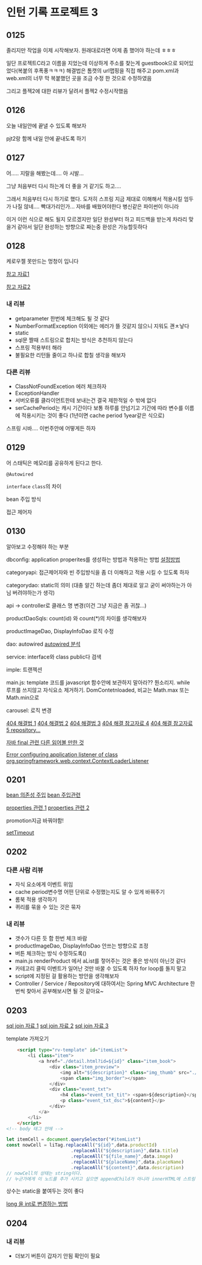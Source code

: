 # 인턴 기록 프로젝트 3

## 0125

졸리지만 작업을 이제 시작해보자. 원래대로라면 어제 좀 했어야 하는데 ㅎㅎㅎ

일단 프로젝트C라고 이름을 지었는데 이상하게 주소를 찾는게 guestbook으로 되어있었다(복붙의 후폭풍ㅋㅋㅋ) 해결법은 톰캣의 url맵핑을 직접 해주고 pom.xml과 web.xml의 너무 막 복붙했던 곳을 조금 수정 한 것으로 수정하였음

그리고 플젝2에 대한 리뷰가 달려서 플젝2 수정시작했음

## 0126

오늘 내일안에 끝낼 수 있도록 해보자

pjt2랑 함께 내일 안에 끝내도록 하기

## 0127

어..... 지랄을 해봤는데.... 아 시발...

그냥 처음부터 다시 하는게 더 좋을 거 같기도 하고....

그래서 처음부터 다시 하기로 했다. 도저히 스프링 지금 제대로 이해해서 적용시킬 엄두가 나질 않네.... 빡대가리인가... 자바를 배웠어야한다 병신같은 파이썬이 아니라

이거 이런 식으로 해도 될지 모르겠지만 일단 완성부터 하고 피드백을 받는게 차라리 맞을거 같아서 일단 완성하는 방향으로 짜는중 완성은 가능할듯하다

## 0128

케로우젤 못만드는 멍청이 입니다

[참고 자료1](https://www.youtube.com/watch?v=l18HCZqBs6I)

[참고 자료2](https://devdesigner.tistory.com/4)

### 내 리뷰

- getparameter 한번에 체크해도 될 것 같다
- NumberFormatException 이외에는 에러가 뜰 것같지 않으니 지워도 괜ㅊ낳다
- static
- sql문 짤때 스트링으로 합치는 방식은 추천하지 않는다
- 스프링 적용부터 해라
- 불필요한 리턴들 줄이고 하나로 합칠 생각을 해보자

### 다른 리뷰

- ClassNotFoundExcetion 에러 체크하자
- ExceptionHandler
- 서버오류를 클라이언트한테 보내는건 결국 제한적일 수 밖에 없다
- serCachePeriod는 캐시 기간이다 보통 하루를 안넘기고 기간에 따라 변수를 이름에 적용시키는 것이 좋다 (1년이면 cache period 1year같은 식으로)

스프링 시바.... 이번주안에 어떻게든 하자

## 0129

 어 스태틱은 메모리를 공유하게 된다고 한다.

`@Autowired`

`interface` `class`의 차이

bean 주입 방식

접근 제어자

## 0130 

알아보고 수정해야 하는 부분

dbconfig: application properites를 생성하는 방법과 적용하는 방법 [설정방법](https://velog.io/@max9106/Spring-Boot-%EC%99%B8%EB%B6%80%EC%84%A4%EC%A0%95-uik69crax3)

categoryapi: 접근제어자와 빈 주입방식을 좀 더 이해하고 적용 시킬 수 있도록 하자

categorydao: static의 의미 (대충 알긴 하는데 좀더 제대로 알고 굳이 써야하는가 아님 버려야하는가 생각)

api -> controller로 클래스 명 변경(이건 그냥 지금은 좀 귀찮...)

productDaoSqls: count(id) 와 count(*)의 차이를 생각해보자

productImageDao, DisplayInfoDao 로직 수정

dao: autowired [autowired 분석](https://galid1.tistory.com/512)

service: interface와 class public다 검색

imple: 트랜젝션

main.js: template 코드를 javascript 함수안에 보관하지 말아라?? 뭔소리지. while 루프를 쓰지않고 자식요소 제거하기. DomContetnloaded, 비교는 Math.max 또는 Math.min으로

carousel: 로직 변경

[404 해결법 1](https://okky.kr/article/222616) [404 해결법 2](http://www.talkdev.net/spring-mvc-404-%EC%B2%98%EB%A6%AC-%EB%B0%A9%EB%B2%95/) [404 해결법 3](https://cnpnote.tistory.com/entry/SPRING-Autowired-%EC%A0%81%EC%96%B4%EB%8F%84-%ED%95%98%EB%82%98%EC%9D%98-bean%EC%97%90-%EC%9D%98%EC%A1%B4%EC%84%B1%EC%9D%84-%EC%9C%84%ED%95%B4-%EB%B0%9C%EA%B2%AC-%EB%90%9C-%EC%9C%A0%ED%98%95%EC%9D%98-%EC%A0%81%EA%B2%A9-bean%EC%9D%B4-%EC%97%86%EC%8A%B5%EB%8B%88%EB%8B%A4) [404 해결 참고자료 4](https://liante0904.tistory.com/113) [404 해결 참고자료 5 repository...](https://sim7688.tistory.com/46)

[자바 final 관련 ](https://www.google.com/search?client=firefox-b-d&q=java+%EC%83%81%EC%88%98+%EC%84%A0%EC%96%B8) [다른 읽어볼 만한 것](https://preamtree.tistory.com/91)

[Error configuring application listener of class org.springframework.web.context.ContextLoaderListener](https://myblog.opendocs.co.kr/archives/1657)



## 0201

[bean 의존성 주입](https://preamtree.tistory.com/166) [bean 주입관련](https://yaboong.github.io/spring/2019/08/29/why-field-injection-is-bad/)

[properties 관련 1](https://perfectacle.github.io/2017/09/18/Spring-boot-properties-use/) [properties 관련 2](https://needjarvis.tistory.com/595)

promotion지금 바꿔야함!

[setTimeout](https://velog.io/@vraimentres/making-setinterval-with-settimeout)



## 0202

### 다른 사람 리뷰

- 자식 요소에게 이벤트 위임
- cache period변수명 어떤 단위로 수정했는지도 알 수 있게 바꿔주기
- 롬북 적용 생각하기
- 퀴리를 묶을 수 있는 것은 묶자

### 내 리뷰

- 갯수가 다른 듯 함 한번 체크 바람
- productImageDao, DisplayInfoDao 안쓰는 방향으로 조정
- 버튼 체크하는 방식 수정하도록()
- main.js renderProduct 에서 aList를 젛어주는 것은 좋은 방식이 아닌것 같다
- 카테고리 클릭 이벤트가 일어난 것만 바꿀 수 있도록 하자 for loop를 돌지 말고
- script에 지정된 걸 활용하는 방안을 생각해보자
- Controller / Service / Repository에 대하여서는 Spring MVC Architecture 한번씩 찾아서 공부해보시면 될 것 같아요~



## 0203

[sql join 자료 1](http://www.sqlprogram.com/Basics/sql-join.aspx) [sql join 자료 2](https://www.w3schools.com/sql/sql_join.asp) [sql join 자료 3](http://www.sql-join.com/sql-join-types)

template 가져오기

```html
	<script type="rv-template" id="itemList">
        <li class="item">
            <a href="./detail.html?id=${id}" class="item_book">
                <div class="item_preview">
                    <img alt="${description}" class="img_thumb" src="./img/${file_name}">
                    <span class="img_border"></span>
                </div>
                <div class="event_txt">
                    <h4 class="event_txt_tit"> <span>${description}</span> <small class="sm">${placeName}</small> </h4>
                    <p class="event_txt_dsc">${content}</p>
                </div>
            </a>
        </li>
    </script>
<!-- body 태그 안에 -->
```

```javascript
let itemCell = document.querySelector("#itemList")
const nowCell = liTag.replaceAll("${id}",data.productId)
						.replaceAll("${description}",data.title)
						.replaceAll("${file_name}",data.image)
						.replaceAll("${placeName}",data.placeName)
						.replaceAll("${content}",data.description)
// nowCell의 상태는 string이다.
// 누군가에게 이 노드를 추가 시키고 싶으면 appendChild가 아니라 innerHTML에 스트링을 직접 넣듯이 넣어줘야한다!
```

상수는 static을 붙여두는 것이 좋다

[long 을 int로 변경하는 방법](https://blog.jiniworld.me/74)



## 0204

### 내 리뷰

- 더보기 버튼이 갑자기 안됨 확인이 필요